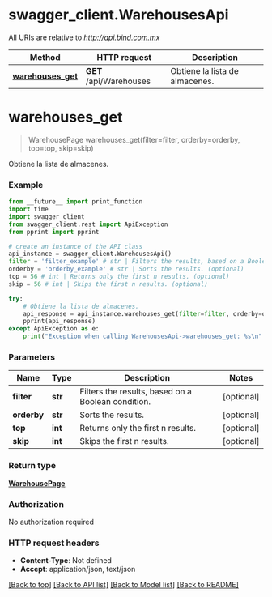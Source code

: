 # swagger_client.WarehousesApi

All URIs are relative to *http://api.bind.com.mx*

Method | HTTP request | Description
------------- | ------------- | -------------
[**warehouses_get**](WarehousesApi.md#warehouses_get) | **GET** /api/Warehouses | Obtiene la lista de almacenes.


# **warehouses_get**
> WarehousePage warehouses_get(filter=filter, orderby=orderby, top=top, skip=skip)

Obtiene la lista de almacenes.



### Example
```python
from __future__ import print_function
import time
import swagger_client
from swagger_client.rest import ApiException
from pprint import pprint

# create an instance of the API class
api_instance = swagger_client.WarehousesApi()
filter = 'filter_example' # str | Filters the results, based on a Boolean condition. (optional)
orderby = 'orderby_example' # str | Sorts the results. (optional)
top = 56 # int | Returns only the first n results. (optional)
skip = 56 # int | Skips the first n results. (optional)

try:
    # Obtiene la lista de almacenes.
    api_response = api_instance.warehouses_get(filter=filter, orderby=orderby, top=top, skip=skip)
    pprint(api_response)
except ApiException as e:
    print("Exception when calling WarehousesApi->warehouses_get: %s\n" % e)
```

### Parameters

Name | Type | Description  | Notes
------------- | ------------- | ------------- | -------------
 **filter** | **str**| Filters the results, based on a Boolean condition. | [optional] 
 **orderby** | **str**| Sorts the results. | [optional] 
 **top** | **int**| Returns only the first n results. | [optional] 
 **skip** | **int**| Skips the first n results. | [optional] 

### Return type

[**WarehousePage**](WarehousePage.md)

### Authorization

No authorization required

### HTTP request headers

 - **Content-Type**: Not defined
 - **Accept**: application/json, text/json

[[Back to top]](#) [[Back to API list]](../README.md#documentation-for-api-endpoints) [[Back to Model list]](../README.md#documentation-for-models) [[Back to README]](../README.md)

